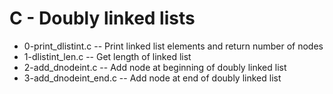 # C - Doubly linked lists

- 0-print_dlistint.c -- Print linked list elements and return number of nodes
- 1-dlistint_len.c -- Get length of linked list
- 2-add_dnodeint.c -- Add node at beginning of doubly linked list
- 3-add_dnodeint_end.c -- Add node at end of doubly linked list
